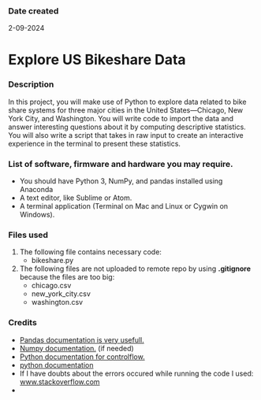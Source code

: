 ### Date created

2-09-2024

# Explore US Bikeshare Data

### Description

In this project, you will make use of Python to explore data related to bike share systems for three major cities in the United States—Chicago, New York City, and Washington. You will write code to import the data and answer interesting questions about it by computing descriptive statistics. You will also write a script that takes in raw input to create an interactive experience in the terminal to present these statistics.

### List of software, firmware and hardware you may require.

- You should have Python 3, NumPy, and pandas installed using Anaconda
- A text editor, like Sublime or Atom.
- A terminal application (Terminal on Mac and Linux or Cygwin on Windows).

### Files used

1. The following file contains necessary code:
   - bikeshare.py
2. The following files are not uploaded to remote repo by using **.gitignore** because the files are too big:
   - chicago.csv
   - new_york_city.csv
   - washington.csv

### Credits

- [Pandas documentation is very usefull.](https://pandas.pydata.org/docs/)
- [Numpy documentation.](https://numpy.org/doc/) (if needed)
- [Python documentation for controlflow.](https://docs.python.org/3/tutorial/controlflow.html)
- [python documentation](https://docs.python.org/3/)
- If I have doubts about the errors occured while running the code I used: www.stackoverflow.com
-
